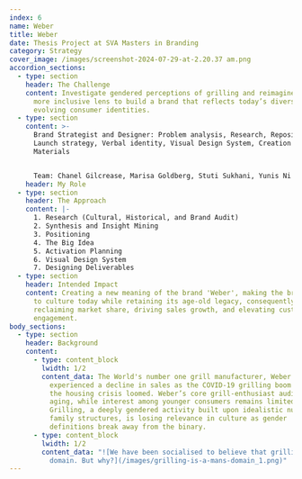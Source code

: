 ```yaml
---
index: 6
name: Weber
title: Weber
date: Thesis Project at SVA Masters in Branding
category: Strategy
cover_image: /images/screenshot-2024-07-29-at-2.20.37 am.png
accordion_sections:
  - type: section
    header: The Challenge
    content: Investigate gendered perceptions of grilling and reimagine it through a
      more inclusive lens to build a brand that reflects today’s diverse and
      evolving consumer identities.
  - type: section
    content: >-
      Brand Strategist and Designer: Problem analysis, Research, Repositioning,
      Launch strategy, Verbal identity, Visual Design System, Creation of Visual
      Materials


      Team: Chanel Gilcrease, Marisa Goldberg, Stuti Sukhani, Yunis Ni
    header: My Role
  - type: section
    header: The Approach
    content: |-
      1. Research (Cultural, Historical, and Brand Audit)
      2. Synthesis and Insight Mining
      3. Positioning
      4. The Big Idea
      5. Activation Planning
      6. Visual Design System
      7. Designing Deliverables
  - type: section
    header: Intended Impact
    content: Creating a new meaning of the brand 'Weber', making the brand relevant
      to culture today while retaining its age-old legacy, consequently
      reclaiming market share, driving sales growth, and elevating customer
      engagement.
body_sections:
  - type: section
    header: Background
    content:
      - type: content_block
        lwidth: 1/2
        content_data: The World's number one grill manufacturer, Weber grills,
          experienced a decline in sales as the COVID-19 grilling boom ended and
          the housing crisis loomed. Weber’s core grill-enthusiast audience is
          aging, while interest among younger consumers remains limited.
          Grilling, a deeply gendered activity built upon idealistic nuclear
          family structures, is losing relevance in culture as gender
          definitions break away from the binary.
      - type: content_block
        lwidth: 1/2
        content_data: "![We have been socialised to believe that grilling is a man's
          domain. But why?](/images/grilling-is-a-mans-domain_1.png)"
---
```

